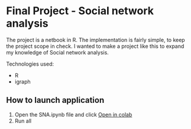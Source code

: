 # Final Project - Social network analysis #

The project is a netbook in R. The implementation is fairly simple, to keep the project scope in check. I wanted to make a project like this to expand my knowledge of Social network analysis.

Technologies used:

- R
- igraph

## How to launch application

1. Open the SNA.ipynb file and click [Open in colab](https://colab.research.google.com/github/yaara-dev/sna/blob/main/SNA.ipynb)
2. Run all

